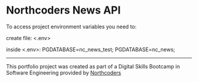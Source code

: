 # Northcoders News API

To access project environment variables you need to:

create file:
 <.env>

inside <.env>:
PGDATABASE=nc_news_test;
PGDATABASE=nc_news;




--- 

This portfolio project was created as part of a Digital Skills Bootcamp in Software Engineering provided by [Northcoders](https://northcoders.com/)
